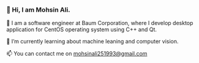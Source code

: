 ### 👋 Hi, I am Mohsin Ali.

🔭 I am a software engineer at Baum Corporation, where I develop desktop application for CentOS operating system using C++ and Qt.

🌱 I’m currently learning about machine leaning and computer vision.

📫 You can contact me on mohsinali251993@gmail.com

<!--
**mohsinarf/mohsinarf** is a ✨ _special_ ✨ repository because its `README.md` (this file) appears on your GitHub profile.

Here are some ideas to get you started:

- 🔭 I’m currently working on ...
- 🌱 I’m currently learning ...
- 👯 I’m looking to collaborate on ...
- 🤔 I’m looking for help with ...
- 💬 Ask me about ...
- 📫 How to reach me: ...
- 😄 Pronouns: ...
- ⚡ Fun fact: ...
-->
